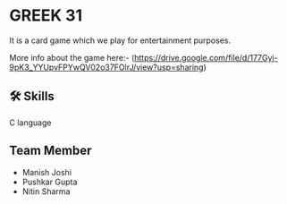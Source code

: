 #       GREEK 31

It is a card game which we play for entertainment purposes. 

More info about the game here:-
(https://drive.google.com/file/d/177Gyj-9pK3_YYUpvFPYwQV02o37FOlrJ/view?usp=sharing)
## 🛠 Skills
C language 
## Team Member

 - Manish Joshi
 - Pushkar Gupta
 - Nitin Sharma 

